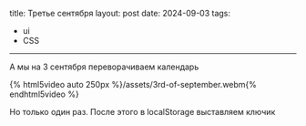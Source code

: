 title: Третье сентября
layout: post
date: 2024-09-03
tags:
- ui
- CSS
---

А мы на 3 сентября переворачиваем календарь

{% html5video auto 250px %}/assets/3rd-of-september.webm{% endhtml5video %}

Но только один раз. После этого в localStorage выставляем ключик 
